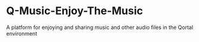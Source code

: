 # Q-Music-Enjoy-The-Music
A platform for enjoying and sharing music and other audio files in the Qortal environment
